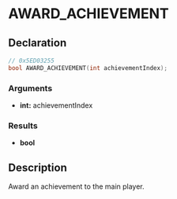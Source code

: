 # AWARD_ACHIEVEMENT

## Declaration
```cpp
// 0x5ED03255
bool AWARD_ACHIEVEMENT(int achievementIndex);
```

### Arguments
- **int:** achievementIndex

### Results
- **bool**

## Description
Award an achievement to the main player.